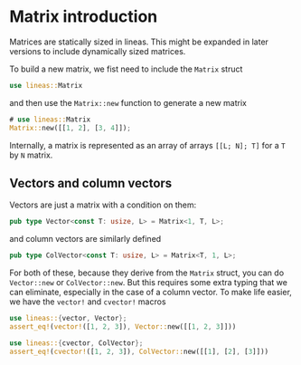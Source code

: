 # Matrix introduction

Matrices are statically sized in lineas. This might be expanded in later versions to include dynamically sized matrices.

To build a new matrix, we fist need to include the `Matrix` struct
```rust
use lineas::Matrix
```
and then use the `Matrix::new` function to generate a new matrix
```rust
# use lineas::Matrix
Matrix::new([[1, 2], [3, 4]]);
```

Internally, a matrix is represented as an array of arrays `[[L; N]; T]` for a `T` by `N` matrix.

## Vectors and column vectors

Vectors are just a matrix with a condition on them:
```rust
pub type Vector<const T: usize, L> = Matrix<1, T, L>;
```
and column vectors are similarly defined
```rust
pub type ColVector<const T: usize, L> = Matrix<T, 1, L>;
```

For both of these, because they derive from the `Matrix` struct, you can do `Vector::new` or `ColVector::new`. But this requires some extra typing that we can eliminate, especially in the case of a column vector. To make life easier, we have the `vector!` and `cvector!` macros
```rust
use lineas::{vector, Vector};
assert_eq!(vector!([1, 2, 3]), Vector::new([[1, 2, 3]]))
```

```rust
use lineas::{cvector, ColVector};
assert_eq!(cvector!([1, 2, 3]), ColVector::new([[1], [2], [3]]))
```
